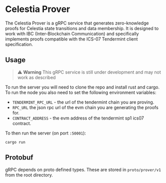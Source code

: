 # Celestia Prover

The Celestia Prover is a gRPC service that generates zero-knowledge proofs for Celestia state transitions and data membership. It is designed to work with IBC (Inter-Blockchain Communication) and specifically implements proofs compatible with the ICS-07 Tendermint client specification.

## Usage

> ⚠️ **Warning**
> This gRPC service is still under development and may not work as described

To run the server you will need to clone the repo and install rust and cargo. To run the node you also need to set the following environment variables:

- `TENDERMINT_RPC_URL` - the url of the tendermint chain you are proving.
- `RPC_URL` the json rpc url of the evm chain you are generating the proofs for.
- `CONTRACT_ADDRESS` - the evm address of the tendermint sp1 ics07 contract.

To then run the server (on port `:50001`):

```
cargo run
```


## Protobuf

gRPC depends on proto defined types. These are stored in `proto/prover/v1` from the root directory.